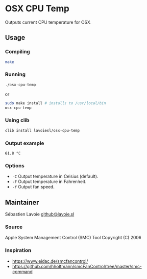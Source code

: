 # OSX CPU Temp

Outputs current CPU temperature for OSX.

## Usage 

### Compiling

```bash
make
```

### Running

```bash
./osx-cpu-temp
```

or

```bash
sudo make install # installs to /usr/local/bin
osx-cpu-temp
```

### Using clib

```bash
clib install lavoiesl/osx-cpu-temp
```

### Output example

```
61.8 °C
```

### Options

 * `-C` Output temperature in Celsius (default).
 * `-F` Output temperature in Fahrenheit.
 * `-f` Output fan speed.

## Maintainer 

Sébastien Lavoie <github@lavoie.sl>

### Source 

Apple System Management Control (SMC) Tool 
Copyright (C) 2006

### Inspiration 

 * https://www.eidac.de/smcfancontrol/
 * https://github.com/hholtmann/smcFanControl/tree/master/smc-command